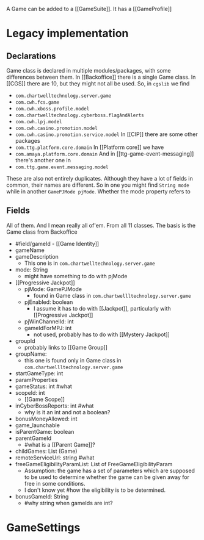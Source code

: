 A Game can be added to a [[GameSuite]].  It has a [[GameProfile]] 

# Legacy implementation
## Declarations

Game class is declared in multiple modules/packages, with some differences between them.
In [[Backoffice]] there is a single Game class. In [[CGS]] there are 10, but they might not all be used. 
So, in `cgslib` we find
- `com.chartwelltechnology.server.game`
- `com.cwh.fcs.game`
- `com.cwh.xboss.profile.model`
- `com.chartwelltechnology.cyberboss.flagAndAlerts`
- `com.cwh.lpj.model`
- `com.cwh.casino.promotion.model`
- `com.cwh.casino.promotion.service.model`
In [[CIP]] there are some other packages
- `com.ttg.platform.core.domain`
In [[Platform core]] we have
- `com.amaya.platform.core.domain`
And in [[ttg-game-event-messaging]] there's another one in
- `com.ttg.game.event.messaging.model`

These are also not entirely duplicates. Although they have a lot of fields in common, their names are different. So in one you might find `String mode` while in another `GamePJMode pjMode`. Whether the mode property refers to 
## Fields
All of them. And I mean really all of'em. From all 11 classes. The basis is the Game class from Backoffice

- #field/gameId - [[Game Identity]]
- gameName
- gameDescription
	- This one is in `com.chartwelltechnology.server.game`
- mode: String
	- might have something to do with pjMode
- [[Progressive Jackpot]]
	- pjMode: GamePJMode
		- found in  Game class in `com.chartwellltechnology.server.game`
	- pjEnabled: boolean
		- I assume it has to do with [[Jackpot]], particularly with [[Progressive Jackpot]]
	- pjWinChannelId: int
	- gameIdForMPJ: int
		- not used, probably has to do with [[Mystery Jackpot]]
- groupId
	- probably links to [[Game Group]]
- groupName:
	- this one is found only in Game class in `com.chartwellltechnology.server.game`
- startGameType: int
- paramProperties
- gameStatus: int #what
- scopeId: int
	- [[Game Scope]]
- inCyberBossReports: int #what 
	- why is it an int and not a boolean?
- bonusMoneyAllowed: int 
- game_launchable
- isParentGame: boolean
- parentGameId
	- #what is a [[Parent Game]]?
- childGames: List (Game)
- remoteServiceUrl: string #what
- freeGameEligibilityParamList: List of FreeGameEligibilityParam 
	- Assumption: the game has a set of parameters which are supposed to be used to determine whether the game can be given away for free in some conditions.
	- I don't know yet #how the eligibility is to be determined.
- bonusGameId: String
	- #why string when gameIds are int?

# GameSettings

